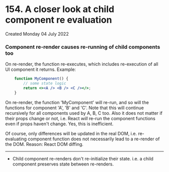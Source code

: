 # 154. A closer look at child component re evaluation
Created Monday 04 July 2022

### Component re-render causes re-running of child components too
On re-render, the function re-executes, which includes re-execution of all UI component it returns. Example:
```jsx
	function MyComponent() {
		// some state logic
		return <><A /> <B /> <C /></>;
	}
```
On re-render, the function 'MyComponent' will re-run, and so will the functions for component 'A', 'B' and 'C'. Note that this will continue recursively for all components used by A, B, C too. Also it does not matter if their props change or not, i.e. React *will* re-run the component functions even if props haven't change. Yes, this is inefficient.
	
Of course, only differences will be updated in the real DOM, i.e. re-evaluating component function does not necessarily lead to a re-render of the DOM. Reason: React DOM diffing.

---
- Child component re-renders don't re-initialize their state. i.e. a child component preserves state between re-renders.